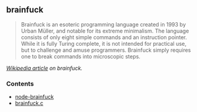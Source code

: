## brainfuck

> Brainfuck is an esoteric programming language created in 1993 by Urban Müller, and notable for its extreme minimalism. The language consists of only eight simple commands and an instruction pointer. While it is fully Turing complete, it is not intended for practical use, but to challenge and amuse programmers. Brainfuck simply requires one to break commands into microscopic steps.

_[Wikipedia article](https://en.wikipedia.org/wiki/Brainfuck) on brainfuck._

### Contents

- [node-brainfuck](https://github.com/LW2904/brainfuck/blob/master/node)
- [brainfuck.c](https://github.com/LW2904/brainfuck/blob/master/c)